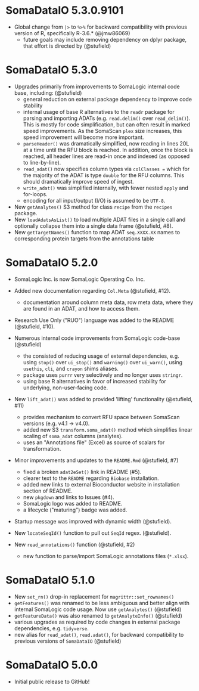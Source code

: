 # SomaDataIO 5.3.0.9101

* Global change from `|>` to `%>%` for backward compatibility
with previous version of R, specifically R-3.6.* (@jmw86069)
  - future goals may include removing dependency on dplyr package,
  that effort is directed by (@stufield)

# SomaDataIO 5.3.0

* Upgrades primarily from improvements to SomaLogic internal code base,
  including: (@stufield)
  - general reduction on external package dependency to improve code
    stability
  - internal usage of base R alternatives to the `readr` package for 
    parsing and importing ADATs (e.g. `read.delim()` over `read_delim()`).
    This is mostly for code simplification, but can often result in marked
    speed improvements. As the SomaScan `plex` size increases,
    this speed improvement will become more important.
  - `parseHeader()` was dramatically simplified, now reading in lines 20L at
    a time until the RFU block is reached. In addition, once the block is
    reached, all header lines are read-in once and indexed
    (as opposed to line-by-line).
  - `read_adat()` now specifies column types via `colClasses =` which for
    the majority of the ADAT is type `double` for the RFU columns.
    This should dramatically improve speed of ingest.
  - `write_adat()` was simplified internally, with fewer nested `apply` and
    for-loops.
  - encoding for all input/output (I/O) is assumed to be `UTF-8`.
* New `getAnalytes()` S3 method for class `recipe` from the `recipes` package.
* New `loadAdatsAsList()` to load multiple ADAT files in a single call
  and optionally collapse them into a single data frame (@stufield, #8).
* New `getTargetNames()` function to map ADAT `seq.XXXX.XX` names
  to corresponding protein targets from the annotations table


# SomaDataIO 5.2.0

* SomaLogic Inc. is now SomaLogic Operating Co. Inc.
* Added new documentation regarding `Col.Meta` (@stufield, #12).
  - documentation around column meta data,
    row meta data, where they are found in an ADAT,
    and how to access them.

* Research Use Only ("RUO") language was added to the README (@stufield, #10).
* Numerous internal code improvements from SomaLogic code-base (@stufield)
  - the consisted of reducing usage of external dependencies,
    e.g. using `stop()` over `ui_stop()` and `warning()` over `ui_warn()`,
    using `usethis`, `cli`, and `crayon` shims aliases.
  - package uses `purrr` very selectively and no longer uses `stringr`.
  - using base R alternatives in favor of increased
    stability for underlying, non-user-facing code.

* New `lift_adat()` was added to provided 'lifting' functionality (@stufield, #11)
  - provides mechanism to convert RFU space between
    SomaScan versions (e.g. v4.1 -> v4.0).
  - added new S3 `transform.soma_adat()` method
    which simplifies linear scaling of `soma_adat` columns (analytes).
  - uses an "Annotations file" (Excel) as source of scalars for transformation.

* Minor improvements and updates to the `README.Rmd` (@stufield, #7)
  - fixed a broken `adat2eSet()` link in README (#5).
  - clearer text to the `README` regarding `Biobase` installation.
  - added new links to external Bioconductor
    website in installation section of README.
  - new `pkgdown` and links to Issues (#4).
  - SomaLogic logo was added to README.
  - a lifecycle ("maturing") badge was added.

* Startup message was improved with dynamic width (@stufield).
* New `locateSeqId()` function to pull out `SeqId` regex. (@stufield).
* New `read_annotations()` function (@stufield, #2)
  - new function to parse/import SomaLogic annotations files (`*.xlsx`).
  

# SomaDataIO 5.1.0

* New `set_rn()` drop-in replacement for `magrittr::set_rownames()`
* `getFeatures()` was renamed to be less ambiguous and better align with
  internal SomaLogic code usage. Now use `getAnalytes()` (@stufield)
* `getFeatureData()` was also renamed to `getAnalyteInfo()` (@stufield)
* various upgrades as required by code changes in external 
  package dependencies, e.g. `tidyverse`.
* new alias for `read_adat()`, `read.adat()`, for backward compatibility
  to previous versions of `SomaDataIO` (@stufield)

# SomaDataIO 5.0.0

* Initial public release to GitHub!
